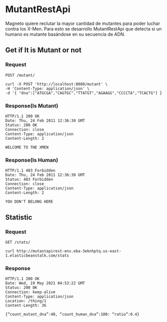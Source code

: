 # MutantRestApi

Magneto quiere reclutar la mayor cantidad de mutantes para poder luchar contra los X-Men. Para esto se desarrollo MutantRestApi que detecta si un humano es mutante basándose en su secuencia de ADN.


## Get if It is Mutant or not

### Request

`POST /mutant/`


    curl -X POST 'http://localhost:8080/mutant' \ 
    -H 'Content-Type: application/json' \ 
    -d '{ "dna":["ATGCGA","CAGTGC","TTATGT","AGAAGG","CCCCTA","TCACTG"] } 

### Response(Is Mutant)

    HTTP/1.1 200 OK
    Date: Thu, 24 Feb 2011 12:36:30 GMT
    Status: 200 OK
    Connection: close
    Content-Type: application/json
    Content-Length: 2

    WELCOME TO THE XMEN

### Response(Is Human)

    HTTP/1.1 403 Forbidden
    Date: Thu, 24 Feb 2011 12:36:30 GMT
    Status: 403 Forbidden
    Connection: close
    Content-Type: application/json
    Content-Length: 2
    
    YOU DON'T BELONG HERE

## Statistic

### Request

`GET /stats/`

    curl http://mutantapirest-env.eba-3eknhptq.us-east-1.elasticbeanstalk.com/stats

### Response

    HTTP/1.1 200 OK
    Date: Wed, 19 May 2021 04:53:22 GMT
    Status: 200 OK
    Connection: keep-alive
    Content-Type: application/json
    Location: /thing/1
    Content-Length: 36

    {“count_mutant_dna”:40, “count_human_dna”:100: “ratio”:0.4} 


